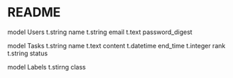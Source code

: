 # README

model Users
t.string name
t.string email
t.text password_digest

model Tasks
t.string name
t.text content
t.datetime end_time
t.integer rank
t.string status

model Labels
t.stirng class
